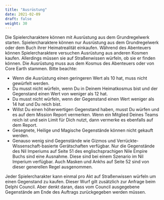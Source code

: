 ```yaml
---
title: "Ausrüstung"
date: 2021-02-09
draft: false
weight: 30
---
```


Die Spielercharaktere können mit Ausrüstung aus dem Grundregelwerk starten.
Spielercharaktere können nur Ausrüstung aus dem Grundregelwerk oder dem Buch
ihrer Heimatrealität einkaufen. Während des Abenteuers können Spielercharaktere
versuchen Ausrüstung aus anderen Kosmen kaufen. Allerdings müssen sie auf
Straßenwissen würfeln, ob sie er finden können. Die Ausrüstung muss aus dem
Kosmus des Abenteuers oder von Core Earth stammen. Bitte beachte:

* Wenn die Ausrüstung einen geringeren Wert als 10 hat, muss nicht gewürfelt werden.
* Du musst nicht würfeln, wenn Du in Deinem Heimatkosmus bist und der
  Gegenstand einen Wert von weniger als 12 hat.
* Du musst nicht würfeln, wenn der Gegenstand einen Wert weniger als 14 hat und
  Du reich bist.
* Willst Du einen höherwertigen Gegenstand haben, musst Du würfen und es auf
  dem Mission Report vermerken. Wenn ein Mitglied Deines Teams reich ist und sein
  Limit für Dich nutzt, dann vermerke es ebenfalls auf dem Report.
* Gesegnete, Heilige und Magische Gegenstände können nicht gekauft werden.
* Genauso wenig sind Gegenstände wie Gizmos und Verrückte-Wissenschaft-basierte
	Gerätschaften verfügbar. Nur die Gegenstände des Nil Imperiums auf Seite 51
	des englischsprachigen Nile Empire Buchs sind eine Ausnahme. Diese sind bei
	einem Szenario im Nil Imperium verfügbar. Auch Masken und Ankhs auf Seite 52
  sind von dieser generellen Regel ausgenommen.

Jeder Spielercharakter kann einmal pro Akt auf Straßenwissen würfeln um einen
Gegenstand zu kaufen. Dieser Wurf gilt zusätzlich zur Anfrage beim Delphi
Council. Aber denkt daran, dass vom Council ausgegebene Gegenstände am Ende des
Auftrags zurückgegeben werden müssen.

